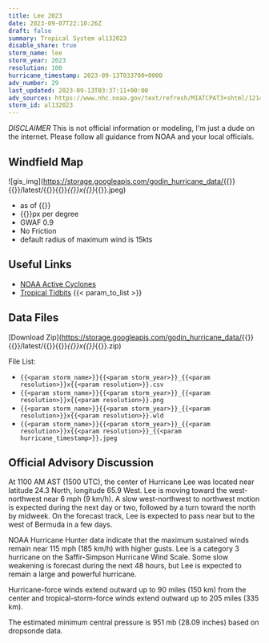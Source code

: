 ```yaml
---
title: Lee 2023
date: 2023-09-07T22:10:26Z
draft: false
summary: Tropical System al132023
disable_share: true
storm_name: lee
storm_year: 2023
resolution: 100
hurricane_timestamp: 2023-09-13T033700+0000
adv_number: 29
last_updated: 2023-09-13T03:37:11+00:00
adv_sources: https://www.nhc.noaa.gov/text/refresh/MIATCPAT3+shtml/121438.shtml;https://www.nhc.noaa.gov/refresh/graphics_at3+shtml/144241.shtml?cone
storm_id: al132023
---
```

*DISCLAIMER* This is not official information or modeling, I'm just a dude on the internet.  Please follow all guidance from NOAA and your local officials.

## Windfield Map
![gis_img](https://storage.googleapis.com/godin_hurricane_data/{{<param storm_name>}}{{<param storm_year>}}/latest/{{<param storm_name>}}{{<param storm_year>}}_{{<param resolution>}}x{{<param resolution>}}_{{<param hurricane_timestamp>}}.jpeg)

- as of {{<param last_updated>}}
- {{<param resolution>}}px per degree
- GWAF 0.9
- No Friction
- default radius of maximum wind is 15kts

## Useful Links
- [NOAA Active Cyclones](https://www.nhc.noaa.gov/)
- [Tropical Tidbits](https://www.tropicaltidbits.com/storminfo/)
{{< param_to_list >}}

## Data Files
[Download Zip](https://storage.googleapis.com/godin_hurricane_data/{{<param storm_name>}}{{<param storm_year>}}/latest/{{<param storm_name>}}{{<param storm_year>}}_{{<param resolution>}}x{{<param resolution>}}_{{<param hurricane_timestamp>}}.zip)

File List:
- `{{<param storm_name>}}{{<param storm_year>}}_{{<param resolution>}}x{{<param resolution>}}.csv`
- `{{<param storm_name>}}{{<param storm_year>}}_{{<param resolution>}}x{{<param resolution>}}.png`
- `{{<param storm_name>}}{{<param storm_year>}}_{{<param resolution>}}x{{<param resolution>}}.wld`
- `{{<param storm_name>}}{{<param storm_year>}}_{{<param resolution>}}x{{<param resolution>}}_{{<param hurricane_timestamp>}}.jpeg`


## Official Advisory Discussion
At 1100 AM AST (1500 UTC), the center of Hurricane Lee was located
near latitude 24.3 North, longitude 65.9 West. Lee is moving toward
the west-northwest near 6 mph (9 km/h).  A slow west-northwest to
northwest motion is expected during the next day or two, followed by
a turn toward the north by midweek. On the forecast track, Lee is
expected to pass near but to the west of Bermuda in a few days.
 
NOAA Hurricane Hunter data indicate that the maximum sustained
winds remain near 115 mph (185 km/h) with higher gusts.  Lee is a
category 3 hurricane on the Saffir-Simpson Hurricane Wind Scale.
Some slow weakening is forecast during the next 48 hours, but Lee
is expected to remain a large and powerful hurricane.

Hurricane-force winds extend outward up to 90 miles (150 km) from
the center and tropical-storm-force winds extend outward up to 205
miles (335 km).
 
The estimated minimum central pressure is 951 mb (28.09 inches) 
based on dropsonde data.